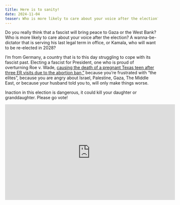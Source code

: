 ```yaml
---
title: Here is to sanity!
date: 2024-11-04
teaser: Who is more likely to care about your voice after the election? A wanna-be-dictator that is serving his last legal term in office, or Kamala, who will want to be re-elected in 2028?
---
```

Do you really think that a fascist will bring peace to Gaza or the West Bank? Who is more likely to care about your voice after the election? A wanna-be-dictator that is serving his last legal term in office, or Kamala, who will want to be re-elected in 2028?

I’m from Germany, a country that is to this day struggling to cope with its fascist past. Electing a fascist for President, one who is proud of overturning Roe v. Wade, [causing the death of a pregnant Texas teen after three ER visits due to the abortion ban,”](https://www.theguardian.com/us-news/2024/nov/01/teen-dies-abortion-ban-texas-neveah-crain) because you’re frustrated with “the elites”, because you are angry about Israel, Palestine, Gaza, The Middle East, or because your husband told you to, will only make things worse.

Inaction in this election is dangerous, it could kill your daughter or granddaughter. Please go vote!

<iframe width="560" height="315" src="https://www.youtube.com/embed/YY_8WzcHqMQ?si=l_9rs-oxYku41db2" title="YouTube video player" frameborder="0" allow="accelerometer; autoplay; clipboard-write; encrypted-media; gyroscope; picture-in-picture; web-share" referrerpolicy="strict-origin-when-cross-origin" allowfullscreen></iframe>